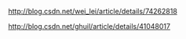 
http://blog.csdn.net/wei_lei/article/details/74262818

http://blog.csdn.net/ghuil/article/details/41048017